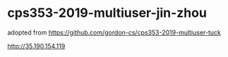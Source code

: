 # cps353-2019-multiuser-jin-zhou
adopted from https://github.com/gordon-cs/cps353-2019-multiuser-tuck

http://35.190.154.119
